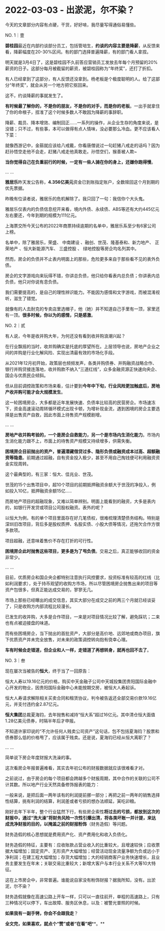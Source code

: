 # 2022-03-03 - 出淤泥，尔不染？

今天的文章部分内容有点硬，干货，好好啃，我尽量写得通俗易懂些。

NO. 1｜壹

**碧桂园**最近在内部约谈部分员工，包括管培生，**约谈的内容主要是降薪**，从反馈来看，降薪幅度在20-30%区间。有的部门选择普遍降薪，有的部门看人拿捏。

明天就是3月4日了，这是碧桂园不久前答应营销员工发放去年每个月预留的20%薪资的日子。这部分每月被截留的薪资，被碧桂园称为“年终奖”，还打了折扣。

有人已经拿到了这部分，有人反馈还没拿到。杨老板是个极度聪明的人。给了这部分“年终奖”，就会从另一个地方把它抠回来。

这不，约谈降薪的事就发生了。

**有时候最了解你的，不是你的朋友，不是你的对手，而是你的老板**。一出手就拿住了你的命根子，捏准了这个时候多数人不敢因为降薪的事辞职。

降薪、裁员、降本增效、编制回正......一系列的操作，从企业生存的角度来说，是没错；只不过，有些事，本可以做得有点人情味，没必要那么冷血。更不应该看人下菜：

就像西游记中，金箍就应该给八戒戴，你看唐僧说过一句赶猪八戒走的话吗？因为赶孙悟空走他不会走，赶猪八戒走他真敢走。孙悟空们，猴善被人欺~

**当你觉得自己在负重前行的时候，一定有一些人骑在你的身上，还嫌你跑得慢**。

... ...

**雅居乐**昨天发公告称，**4.356亿美元**资金已到账指定账户，全数赎回这个月到期的优先票据。

昨晚有位读者说，雅居乐的危机解除了。我只回了一句：我信你个大头鬼。

雅居乐仅表内的负债信息挖开来看，境内外债、永续债、ABS等还有大约445亿元左右要还，今年到期的规模为111亿元。

上海票交所今天公布的2022年商票持续逾期的名单中，雅居乐系至少有6家公司上榜。

名单中，除了雅居乐，荣盛、 中南建设 、融创、世茂、隆基泰和、新力地产、 正荣地产 、恒大新能源汽车、 三盛控股 、 绿地控股等房企均名列其中。

然而，房企的负债并不止表内明面上的那些，危险更多来自于那些看不见的表外负债。

房企的文字游戏向来玩得不错，你讲总负债，他只给你看表内总负债；你讲表内总负债，他只对你说有息负债。

我们需要提高的，是自己的理性辨识能力。不能因为感情和文字游戏，而被混淆视听，滋生了错觉。

就像有的人去耐克的专卖店里选帽子，他（她）并不知道自己手里有一顶，家里还有一顶。**很多时候，你以为的感情，只是感激**。

NO. 2｜贰

有人说，今年是收并购大年，为何还没有看到收并购浪潮兴起？

在行业飘摇的当时，收并购确实是托底的厚望所在。上层领导也说，房地产企业之间的并购是行业化解风险、实现出清最有效的市场化手段。

从2021年12月初开始，政策层也频频发声，各类并购债券、并购融资战略合作、银行并购贷接连落地，收并购款不纳入“三道红线”，众多金融资源正快速向央企、国企与优质民企倾斜。

但从目前调控政策和市场来看，估计要到**今年中下旬，行业风险更加触底后，房地产收并购可能才会大规模发生**。

这一轮困境房企，大多都是近年发展快速、负债率比较高的民营房企。市场速冻下，资金高速滚动周转循环模式出现卡顿，为增补现金流，遇到困境的房企主要选择是出售资产自救，因此市面上待售资产规模剧增。

... ...

**房地产收并购考验的，一个是房企自救能力，另一个是市场内生消化能力**。市场内生消化能力跟不上，市面上的待售资产规模又持续增多，供需失衡。

**困境房企目前抛出的资产，普遍潜藏借贷过多、隐形负债或融资成本过高、超额融资等隐患**。前期通过超融，自有资金投入极少，甚至不用自己掏钱便可利用融资资金实现周转。

这个最典型的，有三家：恒大、佳兆业、世茂。

世茂的15个出售项目中，超10个项目的前期抵押融资余额大于世茂的净投入，例如投入10亿，抵押融资余额15亿.....

而房地产项目的超融现象，又难以简单辨别。明面上能看到的融资，大多是表内的，如银行开发贷或项目公司股权融资。表外的呢？

以恒大为例，有的单个项目里面存在好几笔债权，很难梳理清楚债务结构。特别是深圳旧改项目，背后多是股权质押、名股实债、小股大债等情况，还拖欠合作方很多款项。

项目超融，还意味着售价不存在打折的可行性。

**困境房企此时抛售这些项目，更多是为了甩负债**。交易之后，真正能够收回的资金非常少。

... ...

目前，优质房企和国企央企都特别注意执行风控要求，投资标准有较高的红线（比如利润要求），处于持币观望的收购方市场，所以尽管困境房企抛售出来的项目等资产包很多，但真正能达成交易的，寥寥无几。

市场上那些已经曝出的成交信息，其实大部分在成交之前的两三个月就已经谈妥了，只是收购方内部流程比较漫长。

已发生的收并购，大多是合作项目，一来是对项目情况比较了解，避免踩坑；二来也有点被迫接盘的味道。

而有些困境房企，当下抛出的首批资产，大部分是高价地、远郊地或商办项目，旗下优质资产并未完全放售，对未来的政策调控转向抱有侥幸心理。

**车有时候会走错道，但企业和人一样，走错道了再想转身，就再也回不去了**。

NO. 3｜叁

现在屡次当被告的**恒大**，终于当了一回原告：

恒大人寿以19.16亿元的价格，购买中天金融子公司中天城投集团贵阳国际金融中心开发的物业，因贵阳国际金融中心未能按期交房，被恒大人寿起诉。

恒大人寿请求解除相关买卖合同和租赁协议，判令被告返还全部交易价款19.16亿元，并支付违约金2.87亿元。

**恒大集团**总裁夏海钧，去年抛售和减持“恒大系”超过16亿元。其中清仓恒大面值1.28亿美元债券，时隔半年后才申报。

不知道许家印说的“不允许任何人贱卖公司资产”这句话，包不包括夏海钧？股票和债券那么低的价格甩了，应该属于贱卖。还是说，夏海钧已经从恒大离职了？

... ...

简单说下房企年度财报大洗澡的事。

这次看房企年报普遍难看，其实去年初公布的财报数据就应该很难看才对。

之前说过，由于房企的每个项目都会跨越多个财报周期，其中合作的关联的公司不计其数。所以地产行业天然具备修饰报表的能力：

一般来说，是把后面一两年该有的利润提前挪一部分；再把之前一两年的销售选择性结算，挑有利润的结算，利润差或者亏损的想办法顺延，寅吃卯粮。

刚好去年下半年，整个行业猛然下行，有些房企索性**将过去的亏损，都放到这次的财报中，通过“洗大澡”将财务风险一次性引爆出清，将各类坏账一并计提，来达成洗净财报的目的，以掩盖之前的财报粉饰**（财务造假）等问题。

财务造假的核心思想就是费用资产化、资产费用化和收入负债化。

财务造假的特征，主要有：应收账款占营业收入的比重较大，且增速较快；应收票据大幅增加；固定资产、无形资产大幅增加；经营活动现金流量净额为负或远小于净利润；在建工程大幅增加；存货大幅增加；大的经销商客户业务快速增长，且业务主要发生在年末；关联交易比重较大；新增大客户与本行业关系不大等10大特征。

这在上市房企中，非常普遍。谁能说自家没有粉饰财报？据我所知，没有。出淤泥，尔不染？

财务造假就像在高速公路上开车一样，只可以一直往前开，单程的高速路上，只有三种情况可以停下，车出故障、服务区休息，以及：被警光普照的时候。

**如果我有一副手铐，你会不会跟我走**？

**全文完，如果喜欢，就点个“赞”或者“在看”吧****。**